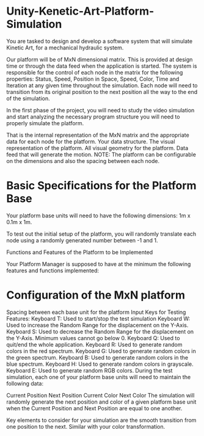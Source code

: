 # Unity-Kenetic-Art-Platform-Simulation

You are tasked to design and develop a software system that will simulate Kinetic Art, for a mechanical hydraulic system.

Our platform will be of MxN dimensional matrix. This is provided at design time or through the data feed when the application is started. The system is responsible for the control of each node in the matrix for the following properties: Status, Speed, Position in Space, Speed, Color, Time and Iteration at any given time throughout the simulation. Each node will need to transition from its original position to the next position all the way to the end of the simulation.


In the first phase of the project, you will need to study the video simulation and start analyzing the necessary program structure you will need to properly simulate the platform.

That is the internal representation of the MxN matrix and the appropriate data for each node for the platform. Your data structure.
The visual representation of the platform. All visual geometry for the platform.
Data feed that will generate the motion.
NOTE: The platform can be configurable on the dimensions and also the spacing between each node.

# Basic Specifications for the Platform Base

Your platform base units will need to have the following dimensions: 1m x 0.1m x 1m.

To test out the initial setup of the platform, you will randomly translate each node using a randomly generated number between -1 and 1.

Functions and Features of the Platform to be Implemented

Your Platform Manager is supposed to have at the minimum the following features and functions implemented:

# Configuration of the MxN platform
Spacing between each base unit for the platform
Input Keys for Testing Features:
Keyboard T: Used to start/stop the test simulation
Keyboard W: Used to increase the Random Range for the displacement on the Y-Axis.
Keyboard S: Used to decrease the Random Range for the displacement on the Y-Axis. Minimum values cannot go below 0.
Keyboard Q: Used to quit/end the whole application.
Keyboard R: Used to generate random colors in the red spectrum.
Keyboard G: Used to generate random colors in the green spectrum.
Keyboard B: Used to generate random colors in the blue spectrum.
Keyboard H: Used to generate random colors in grayscale.
Keyboard E: Used to generate random RGB colors.
During the test simulation, each one of your platform base units will need to maintain the following data:

Current Position
Next Position
Current Color
Next Color
The simulation will randomly generate the next position and color of a given platform base unit when the Current Position and Next Position are equal to one another.

Key elements to consider for your simulation are the smooth transition from one position to the next. Similar with your color transformation.
